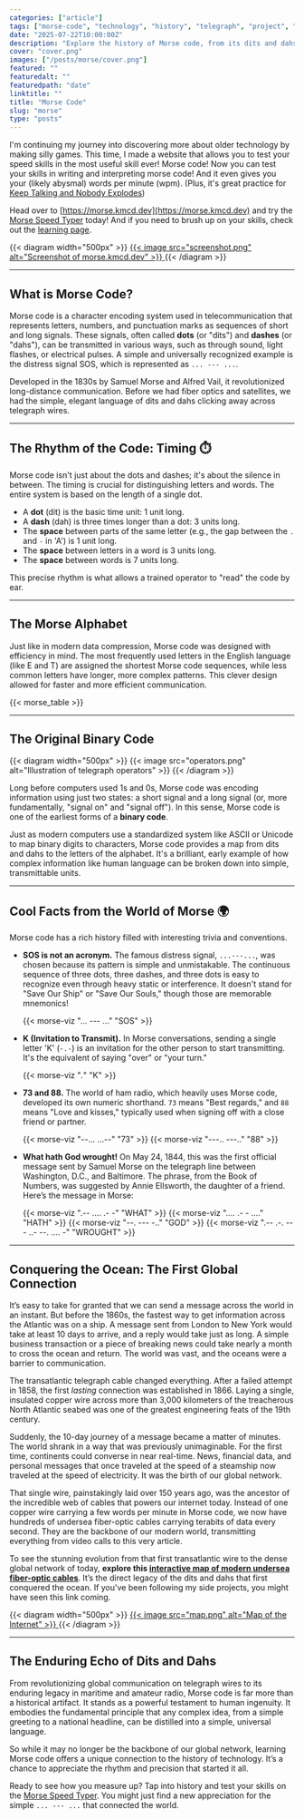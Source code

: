 ```yaml
---
categories: ["article"]
tags: ["morse-code", "technology", "history", "telegraph", "project", "binary"]
date: "2025-07-22T10:00:00Z"
description: "Explore the history of Morse code, from its dits and dahs to the first transatlantic cable. Discover how this elegant system was the original binary and test your own skills with an interactive speed typer."
cover: "cover.png"
images: ["/posts/morse/cover.png"]
featured: ""
featuredalt: ""
featuredpath: "date"
linktitle: ""
title: "Morse Code"
slug: "morse"
type: "posts"
---
```


I'm continuing my journey into discovering more about older technology by making silly games. This time, I made a website that allows you to test your speed skills in the most useful skill ever! Morse code! Now you can test your skills in writing and interpreting morse code! And it even gives you your (likely abysmal) words per minute (wpm). (Plus, it's great practice for [Keep Talking and Nobody Explodes](https://keeptalkinggame.com/))

Head over to [https://morse.kmcd.dev](https://morse.kmcd.dev) and try the [Morse Speed Typer](https://morse.kmcd.dev) today! And if you need to brush up on your skills, check out the [learning page](https://morse.kmcd.dev/learn).

{{< diagram width="500px" >}}
<a href="https://morse.kmcd.dev" target="_blank">
{{< image src="screenshot.png" alt="Screenshot of morse.kmcd.dev" >}}
</a>
{{< /diagram >}}

---

## What is Morse Code?

Morse code is a character encoding system used in telecommunication that represents letters, numbers, and punctuation marks as sequences of short and long signals. These signals, often called **dots** (or "dits") and **dashes** (or "dahs"), can be transmitted in various ways, such as through sound, light flashes, or electrical pulses. A simple and universally recognized example is the distress signal SOS, which is represented as `... --- ...`.

Developed in the 1830s by Samuel Morse and Alfred Vail, it revolutionized long-distance communication. Before we had fiber optics and satellites, we had the simple, elegant language of dits and dahs clicking away across telegraph wires.

---

## The Rhythm of the Code: Timing ⏱️

Morse code isn't just about the dots and dashes; it's about the silence in between. The timing is crucial for distinguishing letters and words. The entire system is based on the length of a single dot.

* A **dot** (dit) is the basic time unit: 1 unit long.
* A **dash** (dah) is three times longer than a dot: 3 units long.
* The **space** between parts of the same letter (e.g., the gap between the `.` and `-` in 'A') is 1 unit long.
* The **space** between letters in a word is 3 units long.
* The **space** between words is 7 units long.

This precise rhythm is what allows a trained operator to "read" the code by ear.

---

## The Morse Alphabet

Just like in modern data compression, Morse code was designed with efficiency in mind. The most frequently used letters in the English language (like E and T) are assigned the shortest Morse code sequences, while less common letters have longer, more complex patterns. This clever design allowed for faster and more efficient communication.

{{< morse_table >}}

---

## The Original Binary Code

{{< diagram width="500px" >}}
{{< image src="operators.png" alt="Illustration of telegraph operators" >}}
{{< /diagram >}}

Long before computers used 1s and 0s, Morse code was encoding information using just two states: a short signal and a long signal (or, more fundamentally, "signal on" and "signal off"). In this sense, Morse code is one of the earliest forms of a **binary code**.

Just as modern computers use a standardized system like ASCII or Unicode to map binary digits to characters, Morse code provides a map from dits and dahs to the letters of the alphabet. It's a brilliant, early example of how complex information like human language can be broken down into simple, transmittable units.

---

## Cool Facts from the World of Morse 🌍

Morse code has a rich history filled with interesting trivia and conventions.

* **SOS is not an acronym.** The famous distress signal, `...---...`, was chosen because its pattern is simple and unmistakable. The continuous sequence of three dots, three dashes, and three dots is easy to recognize even through heavy static or interference. It doesn't stand for "Save Our Ship" or "Save Our Souls," though those are memorable mnemonics!

    {{< morse-viz "... --- ..." "SOS" >}}

* **K (Invitation to Transmit).** In Morse conversations, sending a single letter 'K' (`-.-`) is an invitation for the other person to start transmitting. It's the equivalent of saying "over" or "your turn."

    {{< morse-viz "_._" "K" >}}

* **73 and 88.** The world of ham radio, which heavily uses Morse code, developed its own numeric shorthand. `73` means "Best regards," and `88` means "Love and kisses," typically used when signing off with a close friend or partner.

    {{< morse-viz "--... ...--" "73" >}}
    {{< morse-viz "---.. ---.." "88" >}}

* **What hath God wrought!** On May 24, 1844, this was the first official message sent by Samuel Morse on the telegraph line between Washington, D.C., and Baltimore. The phrase, from the Book of Numbers, was suggested by Annie Ellsworth, the daughter of a friend. Here’s the message in Morse:

    {{< morse-viz ".-- .... .- -" "WHAT" >}}
    {{< morse-viz ".... .- - ...." "HATH" >}}
    {{< morse-viz "--. --- -.." "GOD" >}}
    {{< morse-viz ".-- .-. --- ..- --. .... -" "WROUGHT" >}}

---

## Conquering the Ocean: The First Global Connection

It’s easy to take for granted that we can send a message across the world in an instant. But before the 1860s, the fastest way to get information across the Atlantic was on a ship. A message sent from London to New York would take at least 10 days to arrive, and a reply would take just as long. A simple business transaction or a piece of breaking news could take nearly a month to cross the ocean and return. The world was vast, and the oceans were a barrier to communication.

The transatlantic telegraph cable changed everything. After a failed attempt in 1858, the first *lasting* connection was established in 1866. Laying a single, insulated copper wire across more than 3,000 kilometers of the treacherous North Atlantic seabed was one of the greatest engineering feats of the 19th century.

Suddenly, the 10-day journey of a message became a matter of minutes. The world shrank in a way that was previously unimaginable. For the first time, continents could converse in near real-time. News, financial data, and personal messages that once traveled at the speed of a steamship now traveled at the speed of electricity. It was the birth of our global network.

That single wire, painstakingly laid over 150 years ago, was the ancestor of the incredible web of cables that powers our internet today. Instead of one copper wire carrying a few words per minute in Morse code, we now have hundreds of undersea fiber-optic cables carrying terabits of data every second. They are the backbone of our modern world, transmitting everything from video calls to this very article.

To see the stunning evolution from that first transatlantic wire to the dense global network of today, **explore this [interactive map of modern undersea fiber-optic cables](https://map.kmcd.dev/)**. It’s the direct legacy of the dits and dahs that first conquered the ocean. If you've been following my side projects, you might have seen this link coming.

{{< diagram width="500px" >}}
<a href="https://map.kmcd.dev" target="_blank">
{{< image src="map.png" alt="Map of the Internet" >}}
</a>
{{< /diagram >}}

---

## The Enduring Echo of Dits and Dahs

From revolutionizing global communication on telegraph wires to its enduring legacy in maritime and amateur radio, Morse code is far more than a historical artifact. It stands as a powerful testament to human ingenuity. It embodies the fundamental principle that any complex idea, from a simple greeting to a national headline, can be distilled into a simple, universal language.

So while it may no longer be the backbone of our global network, learning Morse code offers a unique connection to the history of technology. It’s a chance to appreciate the rhythm and precision that started it all.

Ready to see how you measure up? Tap into history and test your skills on the [Morse Speed Typer](https://morse.kmcd.dev). You might just find a new appreciation for the simple `... --- ...` that connected the world.